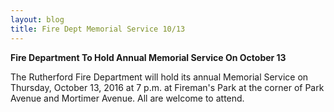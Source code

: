 ```yaml
---
layout: blog
title: Fire Dept Memorial Service 10/13
---
```


**Fire Department To Hold Annual Memorial Service On October 13**

The Rutherford Fire Department will  hold its annual Memorial Service on Thursday, October 13, 2016 at 7 p.m. at Fireman's Park at the corner of Park Avenue and Mortimer Avenue.  All are welcome to attend.


